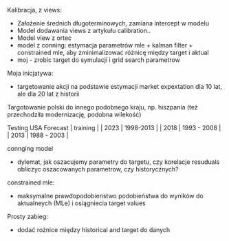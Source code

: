 
Kalibracja, z views:
*  Założenie średnich długoterminowych, zamiana intercept w modelu
*  Model dodawania views z artykułu calibration..
*  Model view z ortec
*  model z conning: estymacja parametrów mle + kalman filter + constrained mle, aby zminimalizować różnicę między target i aktual
*  moj - zrobic target do symulacji i grid search parametrow
  

Moja inicjatywa:
* targetowanie akcji na podstawie estymacji market expextation dla 10 lat, ale dla 20 lat z historii



Targotowanie polski do innego podobnego kraju, np. hiszpania (też przechodziła modernizację, podobna wilekość)


Testing USA
Forecast | training |
| 2023 | 1998-2013 |
| 2018 | 1993 - 2008 |
| 2013 | 1988 - 2003 |


connging model
- dylemat, jak oszacujemy parametry do targetu, czy korelacje resuduals obliczyc oszacowanych parametrow, czy historycznych? 

constrained mle:
- maksymalne prawdopodobienstwo podobieństwa do wyników do aktualneych (MLe) i osiągniecia target values

Prosty zabieg:
- dodać rożnice między historical and target do danych



